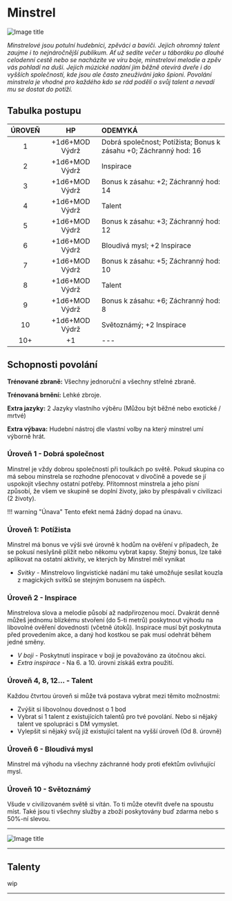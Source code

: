 # Minstrel

![Image title](/assets/classes/bard.webp)

*Minstrelové jsou potulní hudebníci, zpěváci a baviči. Jejich ohromný talent zaujme i to nejnáročnější publikum. Ať už sedíte večer u táboráku po dlouhé celodenní cestě nebo se nacházíte ve víru boje, minstrelovi melodie a zpěv vás pohladí na duši. Jejich múzické nadání jim běžně otevírá dveře i do vyšších společností, kde jsou ale často zneužíváni jako špioni. Povolání minstrela je vhodné pro každého kdo se rád podělí o svůj talent a nevadí mu se dostat do potíží.*

## Tabulka postupu

| ÚROVEŇ |       HP       | ODEMYKÁ                                                      |
| :----: | :------------: | :----------------------------------------------------------- |
|   1    | +1d6+MOD Výdrž | Dobrá společnost; Potížista; Bonus k zásahu +0; Záchranný hod: 16 |
|   2    | +1d6+MOD Výdrž | Inspirace                                                    |
|   3    | +1d6+MOD Výdrž | Bonus k zásahu: +2; Záchranný hod: 14                        |
|   4    | +1d6+MOD Výdrž | Talent                                                       |
|   5    | +1d6+MOD Výdrž | Bonus k zásahu: +3; Záchranný hod: 12                        |
|   6    | +1d6+MOD Výdrž | Bloudivá mysl; +2 Inspirace                                  |
|   7    | +1d6+MOD Výdrž | Bonus k zásahu: +5; Záchranný hod: 10                        |
|   8    | +1d6+MOD Výdrž | Talent                                                       |
|   9    | +1d6+MOD Výdrž | Bonus k zásahu: +6; Záchranný hod: 8                         |
|   10   | +1d6+MOD Výdrž | Světoznámý; +2 Inspirace                                     |
|  10+   |       +1       | ---                                                          |

## Schopnosti povolání

**Trénované zbraně:** Všechny jednoruční a všechny střelné zbraně. 

**Trénovaná brnění:** Lehké zbroje. 

**Extra jazyky:** 2 Jazyky vlastního výběru (Můžou být běžné nebo exotické / mrtvé) 

**Extra výbava:** Hudební nástroj dle vlastní volby na který minstrel umí výborně hrát.

### Úroveň 1 - Dobrá společnost

Minstrel je vždy dobrou společností při toulkách po světě. Pokud skupina co má sebou minstrela se rozhodne přenocovat v divočině a povede se jí uspokojit všechny ostatní potřeby. Přítomnost minstrela a jeho písní způsobí, že všem ve skupině se doplní životy, jako by přespávali v civilizaci (2 životy). 

!!! warning "Únava"
    Tento efekt nemá žádný dopad na únavu.

### Úroveň 1: Potížista

Minstrel má bonus ve výši své úrovně k hodům na ověření v případech, že se pokusí neslyšně plížit nebo někomu vybrat kapsy. Stejný bonus, lze také aplikovat na ostatní aktivity, ve kterých by Minstrel měl vynikat 

- *Svitky* - Minstrelovo lingvistické nadání mu také umožňuje sesílat kouzla z magických svitků se stejným bonusem na úspěch.

### Úroveň 2 - Inspirace

Minstrelova slova a melodie působí až nadpřirozenou mocí. Dvakrát denně můžeš jednomu blízkému stvoření (do 5-ti metrů) poskytnout výhodu na libovolné ověření dovednosti (včetně útoků). Inspirace musí být poskytnuta před provedením akce, a daný hod kostkou se pak musí odehrát během jedné směny. 

- *V boji* - Poskytnutí inspirace v boji je považováno za útočnou akci. 
- *Extra inspirace* - Na 6. a 10. úrovni získáš extra použití.

### Úroveň 4, 8, 12... - Talent

Každou čtvrtou úroveň si může tvá postava vybrat mezi těmito možnostmi:

- Zvýšit si libovolnou dovednost o 1 bod
- Vybrat si 1 talent z existujících talentů pro tvé povolání. Nebo si nějaký talent ve spolupráci s DM vymyslet.
- Vylepšit si nějaký svůj již existující talent na vyšší úroveň (Od 8. úrovně)

### Úroveň 6 - Bloudivá mysl

Minstrel má výhodu na všechny záchranné hody proti efektům ovlivňující mysl.

### Úroveň 10 - Světoznámý

Všude v civilizovaném světě si vítán. To ti může otevřít dveře na spoustu míst. Také jsou ti všechny služby a zboží poskytovány buď zdarma nebo s 50%-ní slevou.



---

![Image title](/assets/talent_banners/bard.webp)

---

## Talenty

wip

---

